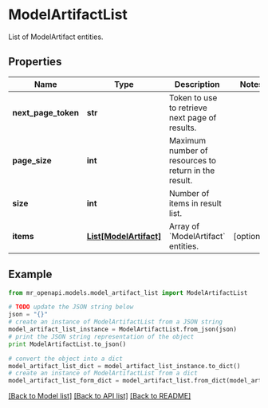 # ModelArtifactList

List of ModelArtifact entities.

## Properties
Name | Type | Description | Notes
------------ | ------------- | ------------- | -------------
**next_page_token** | **str** | Token to use to retrieve next page of results. | 
**page_size** | **int** | Maximum number of resources to return in the result. | 
**size** | **int** | Number of items in result list. | 
**items** | [**List[ModelArtifact]**](ModelArtifact.md) | Array of &#x60;ModelArtifact&#x60; entities. | [optional] 

## Example

```python
from mr_openapi.models.model_artifact_list import ModelArtifactList

# TODO update the JSON string below
json = "{}"
# create an instance of ModelArtifactList from a JSON string
model_artifact_list_instance = ModelArtifactList.from_json(json)
# print the JSON string representation of the object
print ModelArtifactList.to_json()

# convert the object into a dict
model_artifact_list_dict = model_artifact_list_instance.to_dict()
# create an instance of ModelArtifactList from a dict
model_artifact_list_form_dict = model_artifact_list.from_dict(model_artifact_list_dict)
```
[[Back to Model list]](../README.md#documentation-for-models) [[Back to API list]](../README.md#documentation-for-api-endpoints) [[Back to README]](../README.md)



